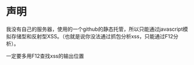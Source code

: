 # 声明
我没有自己的服务器，使用的一个github的静态托管，所以只能通过javascript模拟存储型和反射型XSS。（也就是说你没法通过抓包分析xss，只能通过F12分析）。

一定要多用F12查找xss的输出位置
